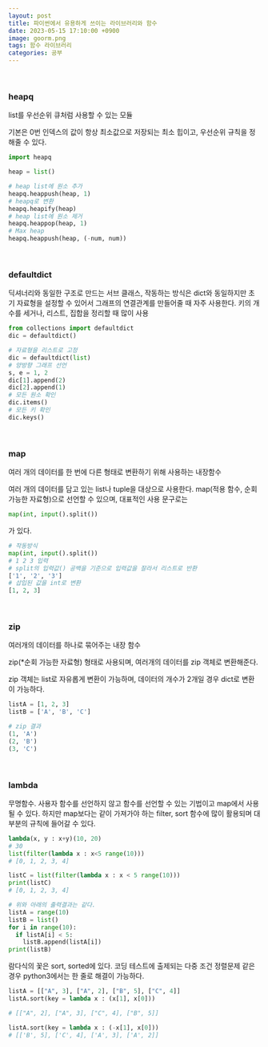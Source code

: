 ```yaml
---
layout: post
title: 파이썬에서 유용하게 쓰이는 라이브러리와 함수
date: 2023-05-15 17:10:00 +0900
image: goorm.png
tags: 함수 라이브러리
categories: 공부
---
```


<br>

### heapq

list를 우선순위 큐처럼 사용할 수 있는 모듈

기본은 0번 인덱스의 값이 항상 최소값으로 저장되는 최소 힙이고, 우선순위 규칙을 정해줄 수 있다.

``` python
import heapq

heap = list()

# heap list에 원소 추가 
heapq.heappush(heap, 1)
# heapq로 변환
heapq.heapify(heap)
# heap list에 원소 제거
heapq.heappop(heap, 1)
# Max heap
heapq.heappush(heap, (-num, num))
```

<br>

### defaultdict

딕셔너리와 동일한 구조로 만드는 서브 클래스, 작동하는 방식은 dict와 동일하지만 초기 자료형을 설정할 수 있어서 그래프의 연결관계를 만들어줄 때 자주 사용한다. 키의 개수를 세거나, 리스트, 집합을 정리할 때 많이 사용

``` python
from collections import defaultdict
dic = defaultdict()

# 자료형을 리스트로 고정
dic = defaultdict(list)
# 양방향 그래프 선언
s, e = 1, 2
dic[1].append(2)
dic[2].append(1)
# 모든 원소 확인
dic.items()
# 모든 키 확인
dic.keys()
```

<br>

### map

여러 개의 데이터를 한 번에 다른 형태로 변환하기 위해 사용하는 내장함수

여러 개의 데이터를 담고 있는 list나 tuple을 대상으로 사용한다. map(적용 함수, 순회 가능한 자료형)으로 선언할 수 있으며, 대표적인 사용 문구로는

``` python
map(int, input().split())
```

가 있다.

``` python
# 작동방식
map(int, input().split())
# 1 2 3 입력
# split의 입력값() 공백을 기준으로 입력값을 잘라서 리스트로 반환 
['1', '2', '3']
# 삽입된 값을 int로 변환
[1, 2, 3]
```

<br>

### zip

여러개의 데이터를 하나로 묶어주는 내장 함수

zip(*순회 가능한 자료형) 형태로 사용되며, 여러개의 데이터를 zip 객체로 변환해준다.

zip 객체는 list로 자유롭게 변환이 가능하며, 데이터의 개수가 2개일 경우 dict로 변환이 가능하다.

``` python
listA = [1, 2, 3]
listB = ['A', 'B', 'C']

# zip 결과
(1, 'A')
(2, 'B')
(3, 'C')
```

<br>

### lambda

무명함수. 사용자 함수를 선언하지 않고 함수를 선언할 수 있는 기법이고 map에서 사용될 수 있다. 하지만 map보다는 같이 가져가야 하는 filter, sort 함수에 많이 활용되며 대부분의 규칙에 들어갈 수 있다.

``` python
lambda(x, y : x+y)(10, 20)
# 30
list(filter(lambda x : x<5 range(10)))
# [0, 1, 2, 3, 4]

listC = list(filter(lambda x : x < 5 range(10)))
print(listC)
# [0, 1, 2, 3, 4] 

# 위와 아래의 출력결과는 같다.
listA = range(10)
listB = list()
for i in range(10):
  if listA[i] < 5:
    listB.append(listA[i])
print(listB)
```

람다식의 꽃은 sort, sorted에 있다. 코딩 테스트에 출제되는 다중 조건 정렬문제 같은 경우 python3에서는 한 줄로 해결이 가능하다.

``` python
listA = [["A", 3], ["A", 2], ["B", 5], ["C", 4]]
listA.sort(key = lambda x : (x[1], x[0]))

# [["A", 2], ["A", 3], ["C", 4], ["B", 5]]

listA.sort(key = lambda x : (-x[1], x[0]))
# [['B', 5], ['C', 4], ['A', 3], ['A', 2]]

```

